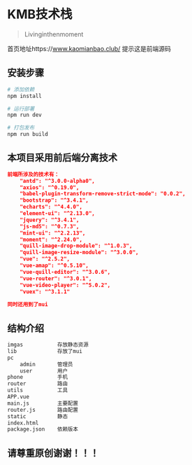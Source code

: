 # KMB技术栈

> Livinginthenmoment 

首页地址https://www.kaomianbao.club/
提示这是前端源码

## 安装步骤

``` bash
# 添加依赖
npm install

# 运行部署
npm run dev

# 打包发布
npm run build
```
## 本项目采用前后端分离技术

``` json
前端所涉及的技术有：
    "antd": "^3.0.0-alpha0",
    "axios": "^0.19.0",
    "babel-plugin-transform-remove-strict-mode": "0.0.2",
    "bootstrap": "^3.4.1",
    "echarts": "^4.4.0",
    "element-ui": "^2.13.0",
    "jquery": "^3.4.1",
    "js-md5": "^0.7.3",
    "mint-ui": "^2.2.13",
    "moment": "^2.24.0",
    "quill-image-drop-module": "^1.0.3",
    "quill-image-resize-module": "^3.0.0",
    "vue": "^2.5.2",
    "vue-amap": "^0.5.10",
    "vue-quill-editor": "^3.0.6",
    "vue-router": "^3.0.1",
    "vue-video-player": "^5.0.2",
    "vuex": "^3.1.1"
    
同时还用到了mui
```
## 结构介绍
```bash
imgas           存放静态资源
lib             存放了mui
pc       
    admin       管理员
    user        用户
phone           手机
router          路由
utils           工具
APP.vue
main.js         主要配置
router.js       路由配置
static          静态
index.html  
package.json    依赖版本

```

## 请尊重原创谢谢！！！
